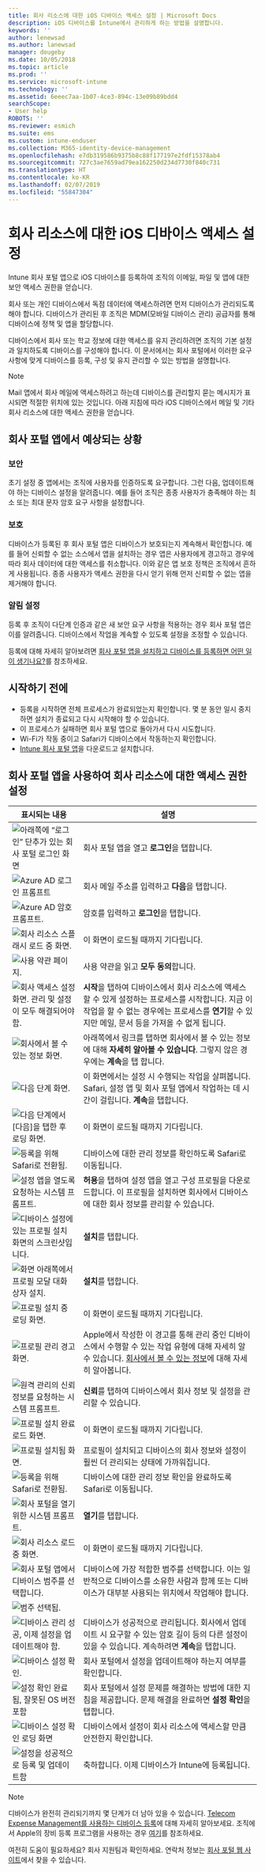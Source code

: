 ```yaml
---
title: 회사 리소스에 대한 iOS 디바이스 액세스 설정 | Microsoft Docs
description: iOS 디바이스를 Intune에서 관리하게 하는 방법을 설명합니다.
keywords: ''
author: lenewsad
ms.author: lanewsad
manager: dougeby
ms.date: 10/05/2018
ms.topic: article
ms.prod: ''
ms.service: microsoft-intune
ms.technology: ''
ms.assetid: 6eeec7aa-1b07-4ce3-894c-13e09b89bdd4
searchScope:
- User help
ROBOTS: ''
ms.reviewer: esmich
ms.suite: ems
ms.custom: intune-enduser
ms.collection: M365-identity-device-management
ms.openlocfilehash: e7db319586b9375b8c88f177197e2fdf15378ab4
ms.sourcegitcommit: 727c3ae7659ad79ea162250d234d7730f840c731
ms.translationtype: HT
ms.contentlocale: ko-KR
ms.lasthandoff: 02/07/2019
ms.locfileid: "55847304"
---
```

# <a name="set-up-ios-device-access-to-your-company-resources"></a>회사 리소스에 대한 iOS 디바이스 액세스 설정

Intune 회사 포털 앱으로 iOS 디바이스를 등록하여 조직의 이메일, 파일 및 앱에 대한 보안 액세스 권한을 얻습니다.

회사 또는 개인 디바이스에서 독점 데이터에 액세스하려면 먼저 디바이스가 관리되도록 해야 합니다. 디바이스가 관리된 후 조직은 MDM(모바일 디바이스 관리) 공급자를 통해 디바이스에 정책 및 앱을 할당합니다. 

디바이스에서 회사 또는 학교 정보에 대한 액세스를 유지 관리하려면 조직의 기본 설정과 일치하도록 디바이스를 구성해야 합니다. 이 문서에서는 회사 포털에서 이러한 요구 사항에 맞게 디바이스를 등록, 구성 및 유지 관리할 수 있는 방법을 설명합니다.

> [!NOTE]
> Mail 앱에서 회사 메일에 액세스하려고 하는데 디바이스를 관리할지 묻는 메시지가 표시되면 적절한 위치에 있는 것입니다. 아래 지침에 따라 iOS 디바이스에서 메일 및 기타 회사 리소스에 대한 액세스 권한을 얻습니다.

## <a name="what-to-expect-from-the-company-portal-app"></a>회사 포털 앱에서 예상되는 상황

### <a name="security"></a>보안
초기 설정 중 앱에서는 조직에 사용자를 인증하도록 요구합니다. 그런 다음, 업데이트해야 하는 디바이스 설정을 알려줍니다. 예를 들어 조직은 종종 사용자가 충족해야 하는 최소 또는 최대 문자 암호 요구 사항을 설정합니다.    

### <a name="protection"></a>보호
디바이스가 등록된 후 회사 포털 앱은 디바이스가 보호되는지 계속해서 확인합니다. 예를 들어 신뢰할 수 없는 소스에서 앱을 설치하는 경우 앱은 사용자에게 경고하고 경우에 따라 회사 데이터에 대한 액세스를 취소합니다. 이와 같은 앱 보호 정책은 조직에서 흔하게 사용됩니다. 종종 사용자가 액세스 권한을 다시 얻기 위해 먼저 신뢰할 수 없는 앱을 제거해야 합니다.

### <a name="setting-notifications"></a>알림 설정
등록 후 조직이 다단계 인증과 같은 새 보안 요구 사항을 적용하는 경우 회사 포털 앱은 이를 알려줍니다. 디바이스에서 작업을 계속할 수 있도록 설정을 조정할 수 있습니다.  

등록에 대해 자세히 알아보려면 [회사 포털 앱을 설치하고 디바이스를 등록하면 어떤 일이 생기나요?](https://docs.microsoft.com//intune-user-help/what-happens-if-you-install-the-company-portal-app-and-enroll-your-device-in-intune-ios)를 참조하세요. 

## <a name="before-you-start"></a>시작하기 전에

- 등록을 시작하면 전체 프로세스가 완료되었는지 확인합니다. 몇 분 동안 일시 중지하면 설치가 종료되고 다시 시작해야 할 수 있습니다.  
- 이 프로세스가 실패하면 회사 포털 앱으로 돌아가서 다시 시도합니다.  
- Wi-Fi가 작동 중이고 Safari가 디바이스에서 작동하는지 확인합니다.
- [Intune 회사 포털 앱](install-and-sign-in-to-the-intune-company-portal-app-ios.md)을 다운로드고 설치합니다.  


## <a name="using-the-company-portal-app-to-set-up-access-to-company-resources"></a>회사 포털 앱을 사용하여 회사 리소스에 대한 액세스 권한 설정

|표시되는 내용|설명|
|---|---|
|![아래쪽에 “로그인” 단추가 있는 회사 포털 로그인 화면](./media/ios-01-cp-enroll-1802.PNG)|회사 포털 앱을 열고 **로그인**을 탭합니다.|
|![Azure AD 로그인 프롬프트](./media/ios-02-cp-enroll-1802.PNG)|회사 메일 주소를 입력하고 **다음**을 탭합니다.|
|![Azure AD 암호 프롬프트.](./media/ios-03-cp-enroll-1802.PNG)|암호를 입력하고 **로그인**을 탭합니다.|
|![회사 리소스 스플래시 로드 중 화면.](./media/ios-04-cp-enroll-1802.PNG)|이 화면이 로드될 때까지 기다립니다.|
|![사용 약관 페이지.](./media/ios-05-cp-enroll-1802.PNG)|사용 약관을 읽고 **모두 동의**합니다.|
|![회사 액세스 설정 화면. 관리 및 설정이 모두 해결되어야 함.](./media/ios-06-cp-enroll-1802.PNG)|**시작**을 탭하여 디바이스에서 회사 리소스에 액세스할 수 있게 설정하는 프로세스를 시작합니다. 지금 이 작업을 할 수 없는 경우에는 프로세스를 **연기**할 수 있지만 메일, 문서 등을 가져올 수 없게 됩니다.|
|![회사에서 볼 수 있는 정보 화면.](./media/ios-07-cp-enroll-1802.PNG)|아래쪽에서 링크를 탭하면 회사에서 볼 수 있는 정보에 대해 **자세히 알아볼 수 있습니다**. 그렇지 않은 경우에는 **계속**을 탭 합니다.|
|![다음 단계 화면.](./media/ios-08-cp-enroll-1802.PNG)|이 화면에서는 설정 시 수행되는 작업을 살펴봅니다. Safari, 설정 앱 및 회사 포털 앱에서 작업하는 데 시간이 걸립니다. **계속**을 탭합니다.|
|![다음 단계에서 [다음]을 탭한 후 로딩 화면.](./media/ios-09-cp-enroll-1802.PNG)|이 화면이 로드될 때까지 기다립니다.|
|![등록을 위해 Safari로 전환됨.](./media/ios-cp-sent-to-safari-1808.png)|디바이스에 대한 관리 정보를 확인하도록 Safari로 이동됩니다.|
|![설정 앱을 열도록 요청하는 시스템 프롬프트.](./media/ios-8-cp-enroll-1711.PNG)|**허용**을 탭하여 설정 앱을 열고 구성 프로필을 다운로드합니다. 이 프로필을 설치하면 회사에서 디바이스에 대한 회사 정보를 관리할 수 있습니다.|
|![디바이스 설정에 있는 프로필 설치 화면의 스크린샷입니다.](./media/ios-9-cp-enroll-1711.PNG)|**설치**를 탭합니다.|
|![화면 아래쪽에서 프로필 모달 대화 상자 설치.](./media/ios-10-cp-enroll-1711.PNG)|**설치**를 탭합니다.|
|![프로필 설치 중 로딩 화면.](./media/ios-11-cp-enroll-1711.PNG)|이 화면이 로드될 때까지 기다립니다.|
|![프로필 관리 경고 화면.](./media/ios-12-cp-enroll-1711.PNG)|Apple에서 작성한 이 경고를 통해 관리 중인 디바이스에서 수행할 수 있는 작업 유형에 대해 자세히 알 수 있습니다. [회사에서 볼 수 있는 정보](what-info-can-your-company-see-when-you-enroll-your-device-in-intune.md)에 대해 자세히 알아봅니다.|
|![원격 관리의 신뢰 정보를 요청하는 시스템 프롬프트.](./media/ios-13-cp-enroll-1711.PNG)|**신뢰**를 탭하여 디바이스에서 회사 정보 및 설정을 관리할 수 있습니다.|
|![프로필 설치 완료 로드 화면.](./media/ios-14-cp-enroll-1711.PNG)|이 화면이 로드될 때까지 기다립니다.|
|![프로필 설치됨 화면.](./media/ios-15-cp-enroll-1711.PNG)|프로필이 설치되고 디바이스의 회사 정보와 설정이 훨씬 더 관리되는 상태에 가까워집니다.|
|![등록을 위해 Safari로 전환됨.](./media/ios-16-cp-enroll-1711.PNG)|디바이스에 대한 관리 정보 확인을 완료하도록 Safari로 이동됩니다. |
|![회사 포털을 열기 위한 시스템 프롬프트.](./media/ios-17-cp-enroll-1711.PNG)|**열기**를 탭합니다.|
|![회사 리소스 로드 중 화면.](./media/ios-21-cp-enroll-1802.PNG)|이 화면이 로드될 때까지 기다립니다.|
|![회사 포털 앱에서 디바이스 범주를 선택합니다.](./media/ios-22-cp-enroll-1802.PNG)|디바이스에 가장 적합한 범주를 선택합니다. 이는 일반적으로 디바이스를 소유한 사람과 함께 또는 디바이스가 대부분 사용되는 위치에서 작업해야 합니다.|
|![범주 선택됨.](./media/ios-23-cp-enroll-1802.PNG)||
|![디바이스 관리 성공, 이제 설정을 업데이트해야 함.](./media/ios-24-cp-enroll-1802.PNG)|디바이스가 성공적으로 관리됩니다. 회사에서 업데이트 시 요구할 수 있는 암호 길이 등의 다른 설정이 있을 수 있습니다. 계속하려면 **계속**을 탭합니다.|
|![디바이스 설정 확인.](./media/ios-25-cp-enroll-1802.PNG)|회사 포털에서 설정을 업데이트해야 하는지 여부를 확인합니다.|
|![설정 확인 완료됨, 잘못된 OS 버전 포함](./media/ios-26-cp-enroll-1802.PNG)|회사 포털에서 설정 문제를 해결하는 방법에 대한 지침을 제공합니다. 문제 해결을 완료하면 **설정 확인**을 탭합니다.|
|![디바이스 설정 확인 로딩 화면](./media/ios-27-cp-enroll-1802.PNG)|디바이스에서 설정이 회사 리소스에 액세스할 만큼 안전한지 확인합니다.|
|![설정을 성공적으로 등록 및 업데이트함](./media/ios-28-cp-enroll-1802.PNG)|축하합니다. 이제 디바이스가 Intune에 등록됩니다.|

> [!Note]
> 디바이스가 완전히 관리되기까지 몇 단계가 더 남아 있을 수 있습니다. [Telecom Expense Management를 사용하는 디바이스 등록](enroll-your-device-with-telecom-expense-management-ios.md)에 대해 자세히 알아보세요. 조직에서 Apple의 장비 등록 프로그램을 사용하는 경우 [여기](enroll-your-device-dep-ios.md)를 참조하세요.

여전히 도움이 필요하세요? 회사 지원팀과 확인하세요. 연락처 정보는 [회사 포털 웹 사이트](https://go.microsoft.com/fwlink/?linkid=2010980)에서 찾을 수 있습니다.  
